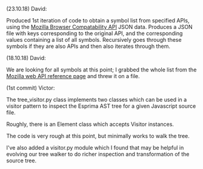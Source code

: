 (23.10.18) David:

Produced 1st iteration of code to obtain a symbol list from specified APIs, using the [Mozilla Browser Compatability API](https://github.com/mdn/browser-compat-data/tree/master/api) JSON data. Produces a JSON file with keys corresponding to the original API, and the corresponding values containing a list of all symbols. Recursively goes through these symbols if they are also APIs and then also iterates through them.


(18.10.18) David:

We are looking for all symbols at this point; I grabbed the whole list from the [Mozilla web API reference page](https://developer.mozilla.org/en-US/docs/Web/API) and threw it on a file.

(1st commit) Victor:

The tree_visitor.py class implements two classes which can be used in a visitor pattern to inspect the Esprima AST tree for a given
Javascript source file.

Roughly, there is an Element class which accepts Visitor instances.

The code is very rough at this point, but minimally works to walk the tree.

I've also added a visitor.py module which I found that may be helpful in evolving our tree walker to do richer inspection and transformation of the source tree.

